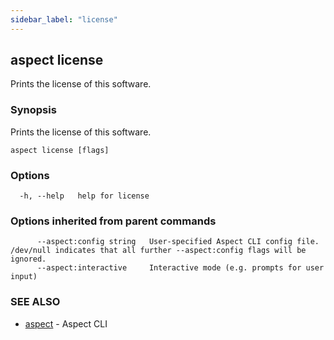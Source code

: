 ```yaml
---
sidebar_label: "license"
---
```

## aspect license

Prints the license of this software.

### Synopsis

Prints the license of this software.

```
aspect license [flags]
```

### Options

```
  -h, --help   help for license
```

### Options inherited from parent commands

```
      --aspect:config string   User-specified Aspect CLI config file. /dev/null indicates that all further --aspect:config flags will be ignored.
      --aspect:interactive     Interactive mode (e.g. prompts for user input)
```

### SEE ALSO

* [aspect](aspect.md)	 - Aspect CLI

